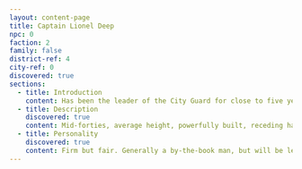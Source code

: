 ```yaml
---
layout: content-page
title: Captain Lionel Deep
npc: 0
faction: 2
family: false
district-ref: 4
city-ref: 0
discovered: true
sections:
  - title: Introduction
    content: Has been the leader of the City Guard for close to five years. Like any leader of the guard, his work has received mix reviews but overall he is considered competent.
  - title: Description
    discovered: true
    content: Mid-forties, average height, powerfully built, receding hairline, large moustache that is greying. Gives off an air of firmness and intensity.
  - title: Personality
    discovered: true
    content: Firm but fair. Generally a by-the-book man, but will be lenient if he feels a second chance is warranted.
---
```

